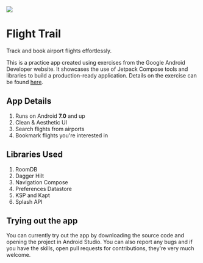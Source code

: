 <img src="https://github.com/bit-shift-studios/flight-trail/assets/70282966/319a7989-ac2e-49ee-8e1d-35d121c11cda" />

<h1>Flight Trail</h1>
<p>Track and book airport flights effortlessly.</p>

<p>
  This is a practice app created using exercises from the Google Android Developer website. It showcases the use of Jetpack Compose tools and libraries to build a production-ready application. Details on the exercise can be found <a href="https://developer.android.com/codelabs/basic-android-kotlin-compose-flight-search">here</a>.
</p>

<h2>App Details</h2>
<ol>
  <li>Runs on Android <b>7.0</b> and up</li>
  <li>Clean & Aesthetic UI</li>
  <li>Search flights from airports</li>
  <li>Bookmark flights you're interested in</li>
</ol>

<h2>Libraries Used</h2>
<ol>
  <li>RoomDB</li>
  <li>Dagger Hilt</li>
  <li>Navigation Compose</li>
  <li>Preferences Datastore</li>
  <li>KSP and Kapt</li>
  <li>Splash API</li>
</ol>

<h2>Trying out the app</h2>
<p>You can currently try out the app by downloading the source code and opening the project in Android Studio. You can also report any bugs and if you have the skills, open pull requests for contributions, they're very much welcome.</p>
